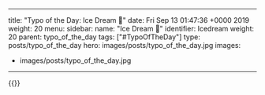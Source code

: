 
---
title: "Typo of the Day: Ice Dream 🥶"
date: Fri Sep 13 01:47:36 +0000 2019
weight: 20
menu:
  sidebar:
    name: "Ice Dream 🥶"
    identifier: Icedream
    weight: 20
    parent: typo_of_the_day
tags: ["#TypoOfTheDay"]
type: posts/typo_of_the_day
hero: images/posts/typo_of_the_day.jpg
images:
- images/posts/typo_of_the_day.jpg
---


{{<tweet user="mariatta" id="1172325925280600064">}}

